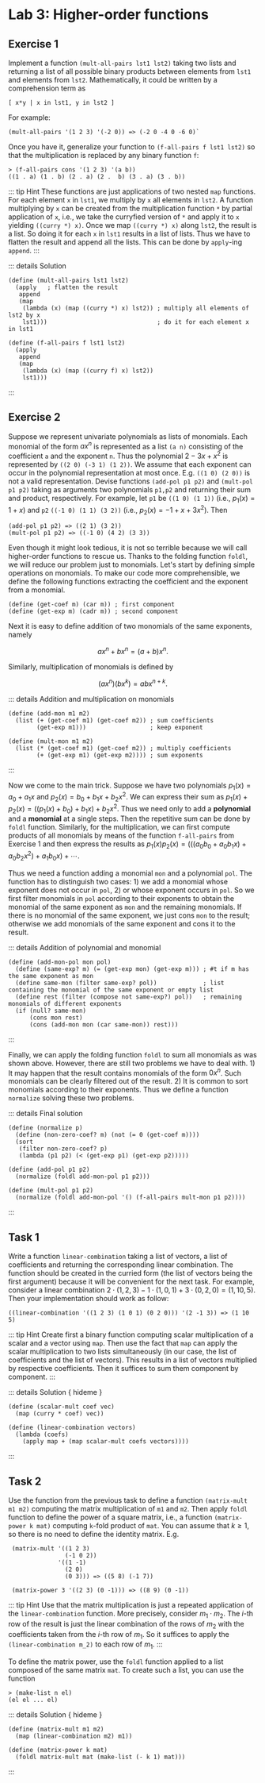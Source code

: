 <SolutionHider/>

# Lab 3: Higher-order functions

## Exercise 1
Implement a function `(mult-all-pairs lst1 lst2)` taking two lists and returning a list of all
possible binary products between elements from `lst1` and elements from `lst2`. Mathematically,
it could be written by a comprehension term as
```
[ x*y | x in lst1, y in lst2 ]
```
For example:
```racket
(mult-all-pairs '(1 2 3) '(-2 0)) => (-2 0 -4 0 -6 0)`
```
Once you have it, generalize your
function to `(f-all-pairs f lst1 lst2)` so that the multiplication is replaced by any binary
function `f`:
```racket
> (f-all-pairs cons '(1 2 3) '(a b))
((1 . a) (1 . b) (2 . a) (2 .  b) (3 . a) (3 . b))
```

::: tip Hint
These functions are just applications of two nested `map` functions. For each element `x` in `lst1`,
we multiply by `x` all elements in `lst2`. A function multiplying by `x` can be created from the
multiplication function `*` by partial application of `x`, i.e., we take the curryfied version of
`*` and apply it to `x` yielding `((curry *) x)`. Once we map `((curry *) x)` along `lst2`, the result is a list. So doing it for each `x` in `lst1` results in a
list of lists. Thus we have to flatten the result and append all the lists. This can be done by
`apply`-ing `append`.
:::

::: details Solution
```racket
(define (mult-all-pairs lst1 lst2)
  (apply   ; flatten the result
   append
   (map
    (lambda (x) (map ((curry *) x) lst2)) ; multiply all elements of lst2 by x
    lst1)))                               ; do it for each element x in lst1

(define (f-all-pairs f lst1 lst2)
  (apply
   append
   (map
    (lambda (x) (map ((curry f) x) lst2))
    lst1)))
```
:::

## Exercise 2

Suppose we represent univariate polynomials as lists of monomials. Each monomial of
the form $ax^n$ is represented as a list `(a n)` consisting of the coefficient `a` and the exponent
`n`. Thus the polynomial $2-3x+x^2$ is represented by `((2 0) (-3 1) (1 2))`. We
assume that each exponent can occur in the polynomial representation at most once. E.g. `((1 0) (2
0))` is not a valid representation. Devise functions `(add-pol p1 p2)` and `(mult-pol
p1 p2)` taking as arguments two polynomials `p1,p2` and returning their sum and product,
respectively. For example, let `p1` be `((1 0) (1 1))` (i.e., $p_1(x)=1+x$) and
`p2` `((-1 0) (1 1) (3 2))` (i.e., $p_2(x)=-1+x+3x^2$). Then
```racket
(add-pol p1 p2) => ((2 1) (3 2))
(mult-pol p1 p2) => ((-1 0) (4 2) (3 3))
```
Even though it might look tedious, it is not so terrible because we will call higher-order functions to rescue us. Thanks to the folding function `foldl`, we will reduce our problem just to monomials. Let's start by defining simple operations on monomials. To make our code more comprehensible, we define the following functions extracting the coefficient and the exponent from a monomial.
```racket
(define (get-coef m) (car m)) ; first component
(define (get-exp m) (cadr m)) ; second component
```
Next it is easy to define addition of two monomials of the same exponents, namely

$$ax^n + bx^n = (a+b)x^n.$$

Similarly, multiplication of monomials is defined by

$$(ax^n)(bx^k)=abx^{n+k}.$$

::: details Addition and multiplication on monomials
```racket
(define (add-mon m1 m2)
  (list (+ (get-coef m1) (get-coef m2)) ; sum coefficients
        (get-exp m1)))                  ; keep exponent

(define (mult-mon m1 m2)
  (list (* (get-coef m1) (get-coef m2)) ; multiply coefficients
        (+ (get-exp m1) (get-exp m2)))) ; sum exponents
```
:::

Now we come to the main trick. Suppose we have two polynomials $p_1(x)=a_0+a_1x$ and
$p_2(x)=b_0+b_1x+b_2x^2$. We can express their sum as
$p_1(x) + p_2(x) = ((p_1(x) + b_0) + b_1x) + b_2x^2$. Thus we need only to add a **polynomial** and
a **monomial** at a single steps. Then the repetitive sum can be done by `foldl` function.
Similarly, for the multiplication, we can first compute products of all monomials by means of the
function `f-all-pairs` from Exercise 1 and then express the results as $p_1(x)p_2(x) = (((a_0b_0 +
a_0b_1x) + a_0b_2x^2) + a_1b_0x) + \cdots$.

Thus we need a function adding a monomial `mon` and a polynomial `pol`. The function has to distinguish two cases: 1) we add a monomial whose exponent does not occur in `pol`, 2) or whose exponent occurs in `pol`. So we first filter monomials in `pol` according to their exponents
to obtain the monomial of the same exponent as `mon` and the remaining monomials. If there is no monomial of the same exponent, we just cons `mon` to the result; otherwise we add monomials of the same exponent and cons it to the result.

::: details Addition of polynomial and monomial
```racket
(define (add-mon-pol mon pol)
  (define (same-exp? m) (= (get-exp mon) (get-exp m))) ; #t if m has the same exponent as mon
  (define same-mon (filter same-exp? pol))             ; list containing the monomial of the same exponent or empty list
  (define rest (filter (compose not same-exp?) pol))   ; remaining monomials of different exponents
  (if (null? same-mon)
      (cons mon rest)
      (cons (add-mon mon (car same-mon)) rest)))
```
:::

Finally, we can apply the folding function `foldl` to sum all monomials as was shown above. However, there are still two problems we have to deal with. 1) It may happen that the result contains monomials of the form $0x^n$. Such monomials can be clearly filtered out of the result. 2) It is common to sort monomials according to their exponents. Thus we define a function `normalize` solving these two problems.

::: details Final solution
```racket
(define (normalize p)
  (define (non-zero-coef? m) (not (= 0 (get-coef m))))
  (sort
   (filter non-zero-coef? p)
   (lambda (p1 p2) (< (get-exp p1) (get-exp p2)))))

(define (add-pol p1 p2)
  (normalize (foldl add-mon-pol p1 p2)))

(define (mult-pol p1 p2)
  (normalize (foldl add-mon-pol '() (f-all-pairs mult-mon p1 p2))))
```
:::

## Task 1
Write a function `linear-combination` taking a list of vectors, a list of coefficients and returning
the corresponding linear combination. The function should be created in the curried form (the list
of vectors being the first argument) because it will be convenient for the next task. For example,
consider a linear combination $2\cdot(1, 2, 3) - 1\cdot(1, 0, 1) + 3\cdot(0, 2, 0) = (1,10,5)$. Then
your implementation should work as follow:
```racket
((linear-combination '((1 2 3) (1 0 1) (0 2 0))) '(2 -1 3)) => (1 10 5)
```

::: tip Hint
Create first a binary function computing scalar multiplication of a scalar and a vector using `map`.
Then use the fact that `map` can apply the scalar multiplication to two lists simultaneously (in our
case, the list of coefficients and the list of vectors).  This results in a list of vectors
multiplied by respective coefficients. Then it suffices to sum them component by component.
:::


::: details Solution { hideme }
```racket
(define (scalar-mult coef vec)
  (map (curry * coef) vec))

(define (linear-combination vectors)
  (lambda (coefs)
    (apply map + (map scalar-mult coefs vectors))))
```
:::


## Task 2
Use the function from the previous task to define a function `(matrix-mult m1 m2)` computing the
matrix multiplication of `m1` and `m2`. Then apply `foldl` function to define the power of a square
matrix, i.e., a function `(matrix-power k mat)` computing `k`-fold product of `mat`. You can assume
that $k\geq 1$, so there is no need to define the identity matrix. E.g.
```racket
 (matrix-mult '((1 2 3)
                (-1 0 2))
              '((1 -1)
                (2 0)
                (0 3))) => ((5 8) (-1 7))

 (matrix-power 3 '((2 3) (0 -1))) => ((8 9) (0 -1))
```

::: tip Hint
Use that the matrix multiplication is just a repeated application of the `linear-combination`
function. More precisely, consider $m_1\cdot m_2$. The $i$-th row of the result is just the linear
combination of the rows of $m_2$ with the coefficients taken from the $i$-th row of $m_1$. So it
suffices to apply the `(linear-combination m_2)` to each row of $m_1$.
:::

To define the matrix power, use the `foldl` function applied to a list composed of the same matrix
`mat`. To create such a list, you can use the function
```racket
> (make-list n el)
(el el ... el)
```


::: details Solution { hideme }
```racket
(define (matrix-mult m1 m2)
  (map (linear-combination m2) m1))

(define (matrix-power k mat)
  (foldl matrix-mult mat (make-list (- k 1) mat)))
```
:::
